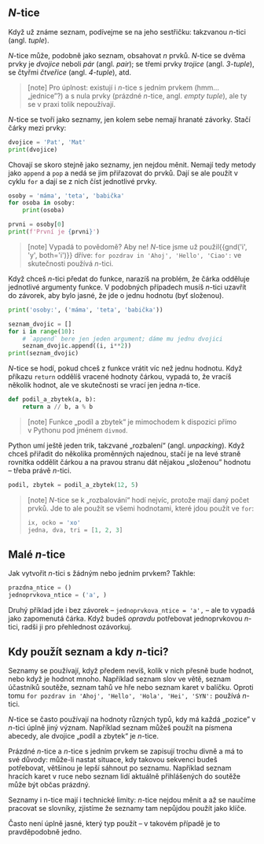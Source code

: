 ## <var>N</var>-tice

Když už známe seznam, podívejme se na jeho sestřičku: takzvanou
<var>n</var>-tici (angl. *tuple*).

<var>N</var>-tice může, podobně jako seznam, obsahovat <var>n</var> prvků. 
<var>N</var>-tice se dvěma prvky je *dvojice*
neboli *pár* (angl. *pair*); se třemi
prvky *trojice* (angl. *3-tuple*),
se čtyřmi *čtveřice* (angl. *4-tuple*), atd.

> [note]
> Pro úplnost: existují i <var>n</var>-tice s jedním prvkem (hmm… „jednice”?)
> a s nula prvky (prázdné <var>n</var>-tice, angl. *empty tuple*),
> ale ty se v praxi tolik nepoužívají.

<var>N</var>-tice se tvoří jako seznamy, jen kolem sebe nemají hranaté závorky.
Stačí čárky mezi prvky:

```python
dvojice = 'Pat', 'Mat'
print(dvojice)
```

Chovají se skoro stejně jako seznamy, jen nejdou měnit.
Nemají tedy metody jako `append` a `pop` a nedá se jim přiřazovat do prvků.
Dají se ale použít v cyklu `for` a dají se z nich číst jednotlivé prvky.

```python
osoby = 'máma', 'teta', 'babička'
for osoba in osoby:
    print(osoba)

prvni = osoby[0]
print(f'První je {prvni}')
```

> [note]
> Vypadá to povědomě? Aby ne!
> <var>N</var>-tice jsme už použil{{gnd('i', 'y', both='i')}} dříve:
> `for pozdrav in 'Ahoj', 'Hello', 'Ciao':`
> ve skutečnosti používá <var>n</var>-tici.

Když chceš <var>n</var>-tici předat do funkce,
narazíš na problém, že čárka odděluje jednotlivé
argumenty funkce.
V podobných případech musíš <var>n</var>-tici
uzavřít do závorek, aby bylo jasné, že jde o jednu
hodnotu (byť složenou).

```python
print('osoby:', ('máma', 'teta', 'babička'))
```

```python
seznam_dvojic = []
for i in range(10):
    # `append` bere jen jeden argument; dáme mu jednu dvojici
    seznam_dvojic.append((i, i**2))
print(seznam_dvojic)
```

<var>N</var>-tice se hodí, pokud chceš z funkce vrátit
víc než jednu hodnotu.
Když příkazu `return` oddělíš vracené hodnoty čárkou,
vypadá to, že vracíš několik hodnot, ale
ve skutečnosti se vrací jen jedna <var>n</var>-tice.

```python
def podil_a_zbytek(a, b):
    return a // b, a % b
```

> [note]
> Funkce „podíl a zbytek“ je mimochodem k dispozici přímo v Pythonu
> pod jménem `divmod`.

Python umí ještě jeden trik, takzvané „rozbalení“ (angl. *unpacking*).
Když chceš přiřadit do několika proměnných najednou, stačí je na levé
straně rovnítka oddělit čárkou a na pravou stranu
dát nějakou „složenou” hodnotu – třeba právě <var>n</var>-tici.

```python
podil, zbytek = podil_a_zbytek(12, 5)
```

> [note]
> <var>N</var>-tice se k „rozbalování“ hodí nejvíc, protože mají
> daný počet prvků.
> Jde to ale použít se všemi hodnotami, které jdou použít ve `for`:
>
> ```python
> ix, ocko = 'xo'
> jedna, dva, tri = [1, 2, 3]
> ```


## Malé <var>n</var>-tice

Jak vytvořit <var>n</var>-tici s žádným nebo jedním prvkem? Takhle:

```python
prazdna_ntice = ()
jednoprvkova_ntice = ('a', )
```

Druhý příklad jde i bez závorek –
`jednoprvkova_ntice = 'a',` –
ale to vypadá jako zapomenutá čárka.
Když budeš *opravdu* potřebovat jednoprvkovou
<var>n</var>-tici, radši ji pro přehlednost ozávorkuj.


## Kdy použít seznam a kdy <var>n</var>-tici?

Seznamy se používají, když předem nevíš,
kolik v nich přesně bude hodnot,
nebo když je hodnot mnoho.
Například seznam slov ve větě,
seznam účastníků soutěže, seznam tahů ve hře
nebo seznam karet v balíčku.
Oproti tomu `for pozdrav in 'Ahoj', 'Hello', 'Hola', 'Hei', 'SYN':`
používá <var>n</var>-tici.

<var>N</var>-tice se často používají na hodnoty
různých typů, kdy má každá „pozice”
v <var>n</var>-tici úplně jiný význam.
Například seznam můžeš použít na písmena abecedy,
ale dvojice „podíl a zbytek“ je <var>n</var>-tice.

Prázdné <var>n</var>-tice a <var>n</var>-tice s jedním
prvkem se zapisují trochu divně a má to své důvody:
může-li nastat situace, kdy takovou sekvenci budeš
potřebovat, většinou je lepší sáhnout po seznamu.
Například seznam hracích karet v ruce nebo
seznam lidí aktuálně přihlášených do soutěže
může být občas prázdný.

Seznamy i n-tice mají i technické limity:
<var>n</var>-tice nejdou měnit a až se naučíme pracovat se slovníky,
zjistíme že seznamy tam nepůjdou použít jako klíče.

Často není úplně jasné, který typ použít
– v takovém případě je to pravděpodobně jedno.
